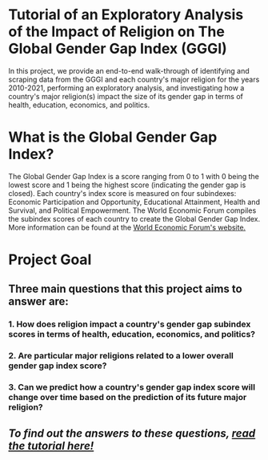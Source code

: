 # Tutorial of an Exploratory Analysis of the Impact of Religion on The Global Gender Gap Index (GGGI)

In this project, we provide an end-to-end walk-through of identifying and scraping data from the GGGI and each country's major religion for the years 2010-2021, performing an exploratory analysis, and investigating how a country's major religion(s) impact the size of its gender gap in terms of health, education, economics, and politics. 
      
# What is the Global Gender Gap Index?         
The Global Gender Gap Index is a score ranging from 0 to 1 with 0 being the lowest score and 1 being the highest score (indicating the gender gap is closed). Each country's index score is measured on four subindexes: Economic Participation and Opportunity, Educational Attainment, Health and Survival, and Political Empowerment. The World Economic Forum compiles the subindex scores of each country to create the Global Gender Gap Index. More information can be found at the [World Economic Forum's website.](https://www.weforum.org/)      
     
# Project Goal     
## Three main questions that this project aims to answer are:

### **1. How does religion impact a country's gender gap subindex scores in terms of health, education, economics, and politics?**
      
### **2. Are particular major religions related to a lower overall gender gap index score?**
       
### **3. Can we predict how a country's gender gap index score will change over time based on the prediction of its future major religion?**
      
          
## *To find out the answers to these questions, [read the tutorial here!](https://mmiguez1.github.io/gggi_data_analysis/)*
       
